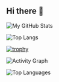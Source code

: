 ## Hi there 👋

<!--
**mahdihajimohammadi/mahdihajimohammadi** is a ✨ _special_ ✨ repository because its `README.md` (this file) appears on your GitHub profile.

Here are some ideas to get you started:

- 🔭 I’m currently working on ...
- 🌱 I’m currently learning ...
- 👯 I’m looking to collaborate on ...
- 🤔 I’m looking for help with ...
- 💬 Ask me about ...
- 📫 How to reach me: ...
- 😄 Pronouns: ...
- ⚡ Fun fact: ...
-->
![My GitHub Stats](https://github-readme-stats.vercel.app/api?username=mahdihajimohammadi&show_icons=true&theme=tokyonight)

![Top Langs](https://github-readme-stats.vercel.app/api/top-langs/?username=mahdihajimohammadi&layout=compact&theme=tokyonight)

[![trophy](https://github-profile-trophy.vercel.app/?username=mahdihajimohammadi&theme=onedark)](https://github.com/ryo-ma/github-profile-trophy)

![Activity Graph](https://github-readme-activity-graph.vercel.app/graph?username=mahdihajimohammadi&theme=github-compact)

![Top Languages](https://github-readme-stats.vercel.app/api/top-langs/?username=mahdihajimohammadi&layout=compact&langs_count=11&count_private=true&theme=dracula&hide=Makefile,cmake)

